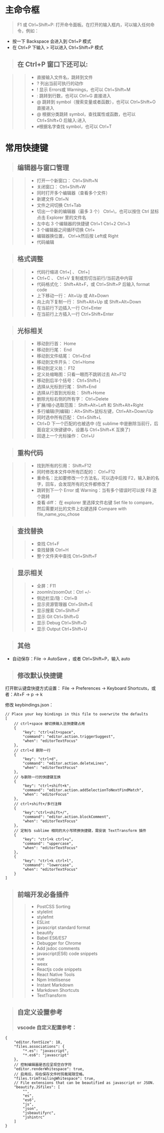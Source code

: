# 主命令框
>F1 或 Ctrl+Shift+P: 打开命令面板。在打开的输入框内，可以输入任何命令，例如：
* 按一下 Backspace 会进入到 Ctrl+P 模式
* 在 Ctrl+P 下输入 > 可以进入 Ctrl+Shift+P 模式

>## 在 Ctrl+P 窗口下还可以:

>>* 直接输入文件名，跳转到文件
>>* ? 列出当前可执行的动作
>>* ! 显示 Errors或 Warnings，也可以 Ctrl+Shift+M
>>* : 跳转到行数，也可以 Ctrl+G 直接进入
>>* @ 跳转到 symbol（搜索变量或者函数），也可以 Ctrl+Shift+O 直接进入
>>* @ 根据分类跳转 symbol，查找属性或函数，也可以 Ctrl+Shift+O 后输入:进入
>>* `#`根据名字查找 symbol，也可以 Ctrl+T

# 常用快捷键  
> ## 编辑器与窗口管理

>>* 打开一个新窗口： Ctrl+Shift+N
>>* 关闭窗口： Ctrl+Shift+W
>>* 同时打开多个编辑器（查看多个文件）
>>* 新建文件 Ctrl+N
>>* 文件之间切换 Ctrl+Tab
>>* 切出一个新的编辑器（最多 3 个） Ctrl+\，也可以按住 Ctrl 鼠标点击 Explorer 里的文件名
>>* 左中右 3 个编辑器的快捷键 Ctrl+1 Ctrl+2 Ctrl+3
>>* 3 个编辑器之间循环切换 Ctrl+
>>* 编辑器换位置， Ctrl+k然后按 Left或 Right
>>* 代码编辑

>## 格式调整

>>* 代码行缩进 Ctrl+[ 、 Ctrl+]
>>* Ctrl+C 、 Ctrl+V 复制或剪切当前行/当前选中内容
>>* 代码格式化： Shift+Alt+F，或 Ctrl+Shift+P 后输入 format code
>>* 上下移动一行： Alt+Up 或 Alt+Down
>>* 向上向下复制一行： Shift+Alt+Up 或 Shift+Alt+Down
>>* 在当前行下边插入一行 Ctrl+Enter
>>* 在当前行上方插入一行 Ctrl+Shift+Enter

>## 光标相关

>>* 移动到行首： Home
>>* 移动到行尾： End
>>* 移动到文件结尾： Ctrl+End
>>* 移动到文件开头： Ctrl+Home
>>* 移动到定义处： F12
>>* 定义处缩略图：只看一眼而不跳转过去 Alt+F12
>>* 移动到后半个括号： Ctrl+Shift+]
>>* 选择从光标到行尾： Shift+End
>>* 选择从行首到光标处： Shift+Home
>>* 删除光标右侧的所有字： Ctrl+Delete
>>* 扩展/缩小选取范围： Shift+Alt+Left 和 Shift+Alt+Right
>>* 多行编辑(列编辑)：Alt+Shift+鼠标左键，Ctrl+Alt+Down/Up
>>* 同时选中所有匹配： Ctrl+Shift+L
>>* Ctrl+D 下一个匹配的也被选中 (在 sublime 中是删除当前行，后面自定义快键键中，设置与 Ctrl+Shift+K 互换了)
>>* 回退上一个光标操作： Ctrl+U

>## 重构代码

>>* 找到所有的引用： Shift+F12
>>* 同时修改本文件中所有匹配的： Ctrl+F12
>>* 重命名：比如要修改一个方法名，可以选中后按 F2，输入新的名字，回车，会发现所有的文件都修改了
>>* 跳转到下一个 Error 或 Warning：当有多个错误时可以按 F8 逐个跳转
>>* 查看 diff： 在 explorer 里选择文件右键 Set file to compare，然后需要对比的文件上右键选择 Compare with file_name_you_chose

>## 查找替换
>>* 查找 Ctrl+F
>>* 查找替换 Ctrl+H
>>* 整个文件夹中查找 Ctrl+Shift+F

>## 显示相关
>>* 全屏：F11
>>* zoomIn/zoomOut：Ctrl +/-
>>* 侧边栏显/隐：Ctrl+B
>>* 显示资源管理器 Ctrl+Shift+E
>>* 显示搜索 Ctrl+Shift+F
>>* 显示 Git Ctrl+Shift+G
>>* 显示 Debug Ctrl+Shift+D
>>* 显示 Output Ctrl+Shift+U

>## 其他
* 自动保存：File -> AutoSave ，或者 Ctrl+Shift+P，输入 auto

>## 修改默认快捷键
打开默认键盘快捷方式设置：
File -> Preferences -> Keyboard Shortcuts，或者：Alt+F -> p -> k

修改 keybindings.json：
```
// Place your key bindings in this file to overwrite the defaults
[
    // ctrl+space 被切换输入法快捷键占用
    {
        "key": "ctrl+alt+space",
        "command": "editor.action.triggerSuggest",
        "when": "editorTextFocus"
    },
    // ctrl+d 删除一行
    {
        "key": "ctrl+d",
        "command": "editor.action.deleteLines",
        "when": "editorTextFocus"
    },
    // 与删除一行的快捷键互换
    {
        "key": "ctrl+shift+k",
        "command": "editor.action.addSelectionToNextFindMatch",
        "when": "editorFocus"
    },
    // ctrl+shift+/多行注释
    {
        "key":"ctrl+shift+/",
        "command": "editor.action.blockComment",
        "when": "editorTextFocus"
    },
    // 定制与 sublime 相同的大小写转换快捷键，需安装 TextTransform 插件
    {
        "key": "ctrl+k ctrl+u",
        "command": "uppercase",
        "when": "editorTextFocus"
    },
    {
        "key": "ctrl+k ctrl+l",
        "command": "lowercase",
        "when": "editorTextFocus"
    }
]
```

>## 前端开发必备插件
>>* PostCSS Sorting
>>* stylelint
>>* stylefmt
>>* ESLint
>>* javascript standard format
>>* beautify
>>* Babel ES6/ES7
>>* Debugger for Chrome
>>* Add jsdoc comments
>>* javascript(ES6) code snippets
>>* vue
>>* weex
>>* Reactjs code snippets
>>* React Native Tools
>>* Npm Intellisense
>>* Instant Markdown
>>* Markdown Shortcuts
>>* TextTransform

>## 自定义设置参考
>### vscode 自定义配置参考：
```
{
    "editor.fontSize": 18,
    "files.associations": {
        "*.es": "javascript",
        "*.es6": "javascript"
    },
    // 控制编辑器是否应呈现空白字符
    "editor.renderWhitespace": true,
    // 启用后，将在保存文件时剪裁尾随空格。
    "files.trimTrailingWhitespace": true,
    // File extensions that can be beautified as javascript or JSON.
    "beautify.JSfiles": [
        "",
        "es",
        "es6",
        "js",
        "json",
        "jsbeautifyrc",
        "jshintrc"
    ]
}
```